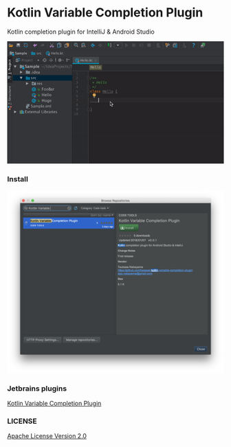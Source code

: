 # Kotlin Variable Completion Plugin

Kotlin completion plugin for IntelliJ & Android Studio

<img src="https://github.com/bassaer/kotlin-variable-completion-plugin/blob/master/images/demo.gif">


### Install
<img src="https://github.com/bassaer/kotlin-variable-completion-plugin/blob/master/images/install.png">


### Jetbrains plugins
[Kotlin Variable Completion Plugin](https://plugins.jetbrains.com/plugin/10328-kotlin-variable-completion-plugin/update/42030)

### LICENSE
[Apache License Version 2.0](https://github.com/bassaer/kotlin-variable-completion-plugin/blob/master/LICENSE)